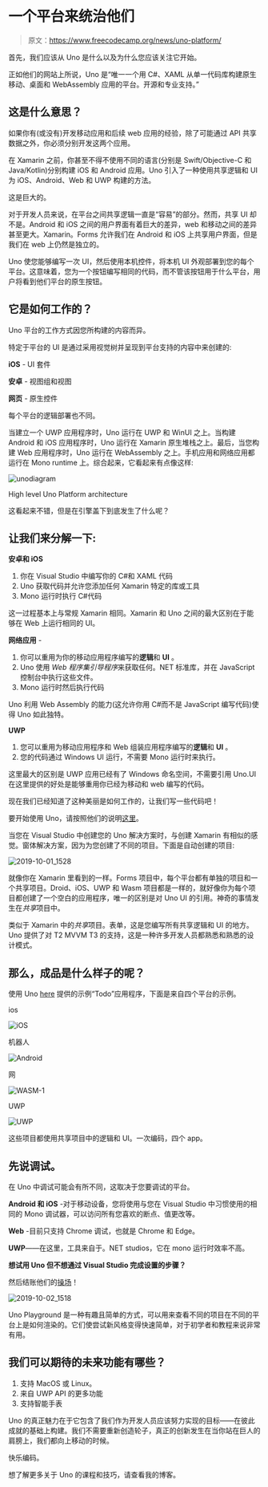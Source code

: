 # 一个平台来统治他们

> 原文：<https://www.freecodecamp.org/news/uno-platform/>

首先，我们应该从 Uno 是什么以及为什么您应该关注它开始。

正如他们的网站上所说，Uno 是“唯一一个用 C#、XAML 从单一代码库构建原生移动、桌面和 WebAssembly 应用的平台。开源和专业支持。”

## 这是什么意思？

如果你有(或没有)开发移动应用和后续 web 应用的经验，除了可能通过 API 共享数据之外，你必须分别开发这两个应用。

在 Xamarin 之前，你甚至不得不使用不同的语言(分别是 Swift/Objective-C 和 Java/Kotlin)分别构建 iOS 和 Android 应用。Uno 引入了一种使用共享逻辑和 UI 为 iOS、Android、Web 和 UWP 构建的方法。

这是巨大的。

对于开发人员来说，在平台之间共享逻辑一直是“容易”的部分。然而，共享 UI 却不是。Android 和 iOS 之间的用户界面有着巨大的差异，web 和移动之间的差异甚至更大。Xamarin。Forms 允许我们在 Android 和 iOS 上共享用户界面，但是我们在 web 上仍然是独立的。

Uno 使您能够编写一次 UI，然后使用本机控件，将本机 UI 外观部署到您的每个平台。这意味着，您为一个按钮编写相同的代码，而不管该按钮用于什么平台，用户将看到他们平台的原生按钮。

## 它是如何工作的？

Uno 平台的工作方式因您所构建的内容而异。

特定于平台的 UI 是通过采用视觉树并呈现到平台支持的内容中来创建的:

**iOS** *-* UI 套件

**安卓** *-* 视图组和视图

**网页** *-* 原生控件

每个平台的逻辑部署也不同。

当建立一个 UWP 应用程序时，Uno 运行在 UWP 和 WinUI 之上。当构建 Android 和 iOS 应用程序时，Uno 运行在 Xamarin 原生堆栈之上。最后，当您构建 Web 应用程序时，Uno 运行在 WebAssembly 之上。手机应用和网络应用都运行在 Mono runtime 上。综合起来，它看起来有点像这样:

![unodiagram](img/7e0ec60718bf43fed0f6839d286b8688.png)

High level Uno Platform architecture

这看起来不错，但是在引擎盖下到底发生了什么呢？

## 让我们来分解一下:

**安卓和 iOS**

1.  你在 Visual Studio 中编写你的 C#和 XAML 代码
2.  Uno 获取代码并允许您添加任何 Xamarin 特定的库或工具
3.  Mono 运行时执行 C#代码

这一过程基本上与常规 Xamarin 相同。Xamarin 和 Uno 之间的最大区别在于能够在 Web 上运行相同的 UI。

**网络应用** -

1.  你可以重用为你的移动应用程序编写的**逻辑**和 **UI** 。
2.  Uno 使用 *Web 程序集引导程序*来获取任何。NET 标准库，并在 JavaScript 控制台中执行这些文件。
3.  Mono 运行时然后执行代码

Uno 利用 Web Assembly 的能力(这允许你用 C#而不是 JavaScript 编写代码)使得 Uno 如此独特。

**UWP**

1.  您可以重用为移动应用程序和 Web 组装应用程序编写的**逻辑**和 **UI** 。
2.  您的代码通过 Windows UI 运行，不需要 Mono 运行时来执行。

这里最大的区别是 UWP 应用已经有了 Windows 命名空间，不需要引用 Uno.UI 在这里提供的好处是能够重用你已经为移动和 web 编写的代码。

现在我们已经知道了这种美丽是如何工作的，让我们写一些代码吧！

要开始使用 Uno，请按照他们的说明[这里](https://platform.uno/docs/articles/get-started.html)。

当您在 Visual Studio 中创建您的 Uno 解决方案时，与创建 Xamarin 有相似的感觉。窗体解决方案，因为为您创建了不同的项目。下面是自动创建的项目:

![2019-10-01_1528](img/306fc0bbc29c9ec8538a1f93a7efb83c.png)

就像你在 Xamarin 里看到的一样。Forms 项目中，每个平台都有单独的项目和一个共享项目。Droid、iOS、UWP 和 Wasm 项目都是一样的，就好像你为每个项目都创建了一个空白的应用程序，唯一的区别是对 Uno UI 的引用。神奇的事情发生在*共享*项目中。

类似于 Xamarin 中的*共享*项目。表单，这是您编写所有共享逻辑和 UI 的地方。Uno 提供了对 T2 MVVM T3 的支持，这是一种许多开发人员都熟悉和熟悉的设计模式。

## 那么，成品是什么样子的呢？

使用 Uno [here](https://github.com/unoplatform/workshops/blob/master/uno-bootcamp/modules/99-Ship-your-app/TodoApp.sln) 提供的示例“Todo”应用程序，下面是来自四个平台的示例。

ios

![iOS](img/948ac08bf977f8c579669d972fe0c9fa.png)

机器人

![Android](img/104bc55636937a201e2223b69c643770.png)

网

![WASM-1](img/193de5d6ad963d047c2713fcb48a5e6b.png)

UWP

![UWP](img/b2925fb65f7c2f15d966f19c43740a13.png)

这些项目都使用共享项目中的逻辑和 UI。一次编码，四个 app。

## 先说调试。

在 Uno 中调试可能会有所不同，这取决于您要调试的平台。

**Android 和 iOS** -对于移动设备，您将使用与您在 Visual Studio 中习惯使用的相同的 Mono 调试器，可以访问所有您喜欢的断点、值更改等。

**Web** -目前只支持 Chrome 调试，也就是 Chrome 和 Edge。

**UWP**——在这里，工具来自于。NET studios，它在 mono 运行时效率不高。

**想试用 Uno 但不想通过 Visual Studio 完成设置的步骤？**

然后结账他们的[操场](https://playground.platform.uno/#wasm-start)！

![2019-10-02_1518](img/b0c38dc7957e39b3df8701c2e2a76030.png)

Uno Playground 是一种有趣且简单的方式，可以用来查看不同的项目在不同的平台上是如何渲染的。它们使尝试新风格变得快速简单，对于初学者和教程来说非常有用。

## 我们可以期待的未来功能有哪些？

1.  支持 MacOS 或 Linux。
2.  来自 UWP API 的更多功能
3.  支持智能手表

Uno 的真正魅力在于它包含了我们作为开发人员应该努力实现的目标——在彼此成就的基础上构建。我们不需要重新创造轮子，真正的创新发生在当你站在巨人的肩膀上，我们都向上移动的时候。

快乐编码。

想了解更多关于 Uno 的课程和技巧，请查看我的博客。